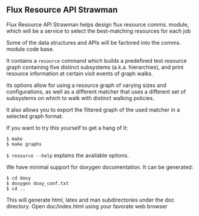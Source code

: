 ## Flux Resource API Strawman 

Flux Resource API Strawman helps design flux resource comms. module,
which will be a service to select the best-matching resources for
each job

Some of the data structures and APIs will be factored into
the comms. module code base.

It contains a `resource` command which builds a predefined
test resource graph containing five distinct subsystems
(a.k.a. hierarchies), and print resource information at
certain visit events of graph walks.

Its options allow for using a resource graph of varying sizes and
configurations, as well as a different matcher that uses a different
set of subsystems on which to walk with distinct walking policies.

It also allows you to export the filtered graph of the used matcher
in a selected graph format.

If you want to try this yourself to get a hang of it:

```
$ make
$ make graphs
```

`$ resource --help` explains the available options.

We have minimal support for doxygen documentation. It can be generated: 

```
$ cd doxy
$ doxygen doxy_conf.txt
$ cd ..
```
This will generate html, latex and man subdirectories under
the doc directory. Open doc/index.html using your favorate web browser 

